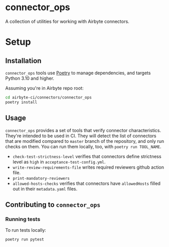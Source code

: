 # connector_ops

A collection of utilities for working with Airbyte connectors.

# Setup

## Installation

`connector_ops` tools use [Poetry](https://github.com/python-poetry/poetry) to manage dependencies,
and targets Python 3.10 and higher.

Assuming you're in Airbyte repo root:

```bash
cd airbyte-ci/connectors/connector_ops
poetry install
```

## Usage

`connector_ops` provides a set of tools that verify connector characteristics. They're intended to
be used in CI. They will detect the list of connectors that are modified compared to `master` branch
of the repository, and only run checks on them. You can run them locally, too, with
`poetry run TOOL_NAME`.

- `check-test-strictness-level` verifies that connectors define strictness level as `high` in
  `acceptance-test-config.yml`.
- `write-review-requirements-file` writes required reviewers github action file.
- `print-mandatory-reviewers`
- `allowed-hosts-checks` verifies that connectors have `allowedHosts` filled out in their
  `metadata.yaml` files.

## Contributing to `connector_ops`

### Running tests

To run tests locally:

```bash
poetry run pytest
```
